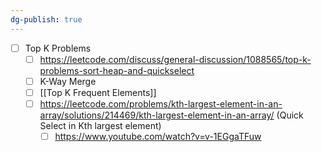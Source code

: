 ```yaml
---
dg-publish: true
---
```

- [ ] Top K Problems
	- [ ] https://leetcode.com/discuss/general-discussion/1088565/top-k-problems-sort-heap-and-quickselect
	- [ ] K-Way Merge
	- [ ] [[Top K Frequent Elements]]
	- [ ] https://leetcode.com/problems/kth-largest-element-in-an-array/solutions/214469/kth-largest-element-in-an-array/ (Quick Select in Kth largest element)
		- [ ] https://www.youtube.com/watch?v=v-1EGgaTFuw